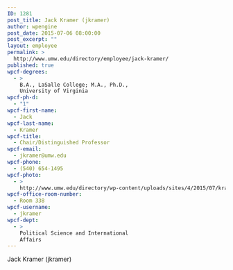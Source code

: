```yaml
---
ID: 1281
post_title: Jack Kramer (jkramer)
author: wpengine
post_date: 2015-07-06 08:00:00
post_excerpt: ""
layout: employee
permalink: >
  http://www.umw.edu/directory/employee/jack-kramer/
published: true
wpcf-degrees:
  - >
    B.A., LaSalle College; M.A., Ph.D.,
    University of Virginia
wpcf-ph-d:
  - "1"
wpcf-first-name:
  - Jack
wpcf-last-name:
  - Kramer
wpcf-title:
  - Chair/Distinguished Professor
wpcf-email:
  - jkramer@umw.edu
wpcf-phone:
  - (540) 654-1495
wpcf-photo:
  - >
    http://www.umw.edu/directory/wp-content/uploads/sites/4/2015/07/kramer-jack_big.jpg
wpcf-office-room-number:
  - Room 338
wpcf-username:
  - jkramer
wpcf-dept:
  - >
    Political Science and International
    Affairs
---
```

Jack Kramer (jkramer)